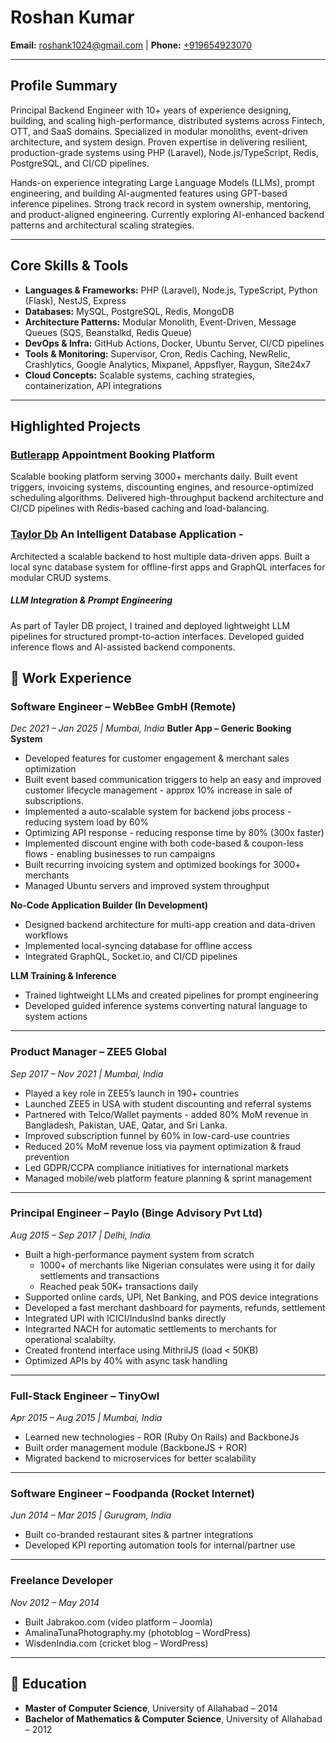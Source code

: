 
# Roshan Kumar
**Email:** [roshank1024@gmail.com](mailto:roshank1024@gmail.com)  |  **Phone:** [+919654923070](tel:919654923070)

---

## Profile Summary
Principal Backend Engineer with 10+ years of experience designing, building, and scaling high-performance, distributed systems across Fintech, OTT, and SaaS domains. Specialized in modular monoliths, event-driven architecture, and system design. Proven expertise in delivering resilient, production-grade systems using PHP (Laravel), Node.js/TypeScript, Redis, PostgreSQL, and CI/CD pipelines.

Hands-on experience integrating Large Language Models (LLMs), prompt engineering, and building AI-augmented features using GPT-based inference pipelines. Strong track record in system ownership, mentoring, and product-aligned engineering. Currently exploring AI-enhanced backend patterns and architectural scaling strategies.

---

## Core Skills & Tools
- **Languages & Frameworks:** PHP (Laravel), Node.js, TypeScript, Python (Flask), NestJS, Express
- **Databases:** MySQL, PostgreSQL, Redis, MongoDB
- **Architecture Patterns:** Modular Monolith, Event-Driven, Message Queues (SQS, Beanstalkd, Redis Queue)
- **DevOps & Infra:** GitHub Actions, Docker, Ubuntu Server, CI/CD pipelines
- **Tools & Monitoring:** Supervisor, Cron, Redis Caching, NewRelic, Crashlytics, Google Analytics, Mixpanel, Appsflyer, Raygun, Site24x7
- **Cloud Concepts:** Scalable systems, caching strategies, containerization, API integrations

---

## Highlighted Projects

### [Butlerapp](https://butlerapp.de) Appointment Booking Platform
Scalable booking platform serving 3000+ merchants daily. Built event triggers, invoicing systems, discounting engines, and resource-optimized scheduling algorithms. Delivered high-throughput backend architecture and CI/CD pipelines with Redis-based caching and load-balancing.

### [Taylor Db](https://taylordb.ai/) An Intelligent Database Application -
Architected a scalable backend to host multiple data-driven apps. Built a local sync database system for offline-first apps and GraphQL interfaces for modular CRUD systems.

##### LLM Integration & Prompt Engineering
As part of Tayler DB project, I trained and deployed lightweight LLM pipelines for structured prompt-to-action interfaces. Developed guided inference flows and AI-assisted backend components.

## 🔹 Work Experience

### Software Engineer – WebBee GmbH (Remote)
_Dec 2021 – Jan 2025 | Mumbai, India_
**Butler App – Generic Booking System**
- Developed features for customer engagement & merchant sales optimization
- Built event based communication triggers to help an easy and improved customer lifecycle management - approx 10% increase in sale of subscriptions.
- Implemented a auto-scalable system for backend jobs process - reducing system load by 60%
- Optimizing API response - reducing response time by 80% (300x faster)
- Implemented discount engine with both code-based & coupon-less flows - enabling businesses to run campaigns
- Built recurring invoicing system and optimized bookings for 3000+ merchants
- Managed Ubuntu servers and improved system throughput

**No-Code Application Builder (In Development)**
- Designed backend architecture for multi-app creation and data-driven workflows
- Implemented local-syncing database for offline access
- Integrated GraphQL, Socket.io, and CI/CD pipelines

**LLM Training & Inference**
- Trained lightweight LLMs and created pipelines for prompt engineering
- Developed guided inference systems converting natural language to system actions

---

### Product Manager – ZEE5 Global
_Sep 2017 – Nov 2021 | Mumbai, India_
- Played a key role in ZEE5’s launch in 190+ countries
- Launched ZEE5 in USA with student discounting and referral systems
- Partnered with Telco/Wallet payments - added 80% MoM revenue in Bangladesh, Pakistan, UAE, Qatar, and Sri Lanka.
- Improved subscription funnel by 60% in low-card-use countries
- Reduced 20% MoM revenue loss via payment optimization & fraud prevention
- Led GDPR/CCPA compliance initiatives for international markets
- Managed mobile/web platform feature planning & sprint management

---

### Principal Engineer – Paylo (Binge Advisory Pvt Ltd)
_Aug 2015 – Sep 2017 | Delhi, India_
- Built a high-performance payment system from scratch
    - 1000+ of merchants like Nigerian consulates were using it for daily settlements and transactions
    - Reached peak 50K+ transactions daily
- Supported online cards, UPI, Net Banking, and POS device integrations
- Developed a fast merchant dashboard for payments, refunds, settlement
- Integrated UPI with ICICI/IndusInd banks directly
- Integrarted NACH for automatic settlements to merchants for operational scalabilty.
- Created frontend interface using MithrilJS (load < 50KB)
- Optimized APIs by 40% with async task handling

---

### Full-Stack Engineer – TinyOwl
_Apr 2015 – Aug 2015 | Mumbai, India_
- Learned new technologies - ROR (Ruby On Rails) and BackboneJs
- Built order management module (BackboneJS + ROR)
- Migrated backend to microservices for better scalability

---

### Software Engineer – Foodpanda (Rocket Internet)
_Jun 2014 – Mar 2015 | Gurugram, India_
- Built co-branded restaurant sites & partner integrations
- Developed KPI reporting automation tools for internal/partner use

---

### Freelance Developer
_Nov 2012 – May 2014_
- Built Jabrakoo.com (video platform – Joomla)
- AmalinaTunaPhotography.my (photoblog – WordPress)
- WisdenIndia.com (cricket blog – WordPress)

---

## 🔹 Education

- **Master of Computer Science**, University of Allahabad – 2014
- **Bachelor of Mathematics & Computer Science**, University of Allahabad – 2012
